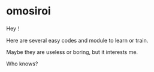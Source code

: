 # omosiroi

Hey！

Here are several easy codes and module to learn or train.

Maybe they are useless or boring, but it interests me.

Who knows?
